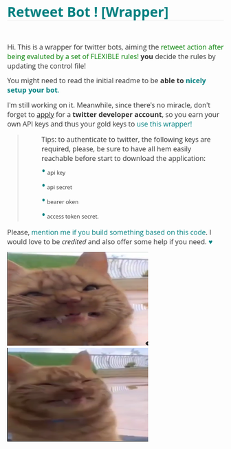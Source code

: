 

<h2 class="md-end-block md-heading" style="box-sizing: border-box; break-after: avoid-page; break-inside: avoid; orphans: 4; font-size: 2.25em; margin-top: 1rem; margin-bottom: 1rem; position: relative; font-weight: bold; line-height: 1.2; cursor: text; border-bottom: 1px solid #eeeeee; white-space: pre-wrap; color: #333333; font-family: 'Open Sans', 'Clear Sans', 'Helvetica Neue', Helvetica, Arial, sans-serif; font-style: normal; font-variant-ligatures: normal; font-variant-caps: normal; letter-spacing: normal; text-align: start; text-indent: 0px; text-transform: none; widows: 2; word-spacing: 0px; -webkit-text-stroke-width: 0px; text-decoration-style: initial; text-decoration-color: initial;"><span class="md-pair-s md-expand" style="box-sizing: border-box; color: #008080;"><span class="md-plain" style="box-sizing: border-box;">Retweet Bot ! [Wrapper]</span></span></h2>
<p class="md-end-block md-p" style="box-sizing: border-box; line-height: inherit; orphans: 4; margin: 0.8em 0px; white-space: pre-wrap; position: relative; color: #333333; font-family: 'Open Sans', 'Clear Sans', 'Helvetica Neue', Helvetica, Arial, sans-serif; font-size: 16px; font-style: normal; font-variant-ligatures: normal; font-variant-caps: normal; font-weight: 400; letter-spacing: normal; text-align: start; text-indent: 0px; text-transform: none; widows: 2; word-spacing: 0px; -webkit-text-stroke-width: 0px; text-decoration-style: initial; text-decoration-color: initial;">&nbsp;</p>
<p class="md-end-block md-p" style="box-sizing: border-box; line-height: inherit; orphans: 4; margin: 0.8em 0px; white-space: pre-wrap; position: relative; color: #333333; font-family: 'Open Sans', 'Clear Sans', 'Helvetica Neue', Helvetica, Arial, sans-serif; font-size: 16px; font-style: normal; font-variant-ligatures: normal; font-variant-caps: normal; font-weight: 400; letter-spacing: normal; text-align: start; text-indent: 0px; text-transform: none; widows: 2; word-spacing: 0px; -webkit-text-stroke-width: 0px; text-decoration-style: initial; text-decoration-color: initial;"><span class="md-plain" style="box-sizing: border-box;">Hi. This is a wrapper for twitter bots, aiming the <span style="color: #008000;">retweet action after being evaluted by a set of FLEXIBLE rules! </span></span><span class="md-pair-s " style="box-sizing: border-box;"><strong style="box-sizing: border-box;"><span class="md-plain" style="box-sizing: border-box;">you</span></strong></span><span class="md-plain" style="box-sizing: border-box;"> decide the rules by updating the control file! </span></p>
<p class="md-end-block md-p" style="box-sizing: border-box; line-height: inherit; margin: 0.8em 0px; white-space: pre-wrap; position: relative; color: #333333; font-family: 'Open Sans', 'Clear Sans', 'Helvetica Neue', Helvetica, Arial, sans-serif; font-size: 16px; font-style: normal; font-variant-ligatures: normal; font-variant-caps: normal; font-weight: 400; letter-spacing: normal; text-align: start; text-indent: 0px; text-transform: none; word-spacing: 0px; -webkit-text-stroke-width: 0px;"><span class="md-plain" style="box-sizing: border-box;">You might need to read the initial readme to be </span><span class="md-pair-s" style="box-sizing: border-box;"><strong style="box-sizing: border-box;"><span class="md-plain" style="box-sizing: border-box;">able to <span style="color: #008080;">nicely setup your bot</span></span></strong></span><span class="md-plain" style="box-sizing: border-box; color: #008080;">.</span></p>
<p class="md-end-block md-p md-focus" style="box-sizing: border-box; line-height: inherit; orphans: 4; margin: 0.8em 0px; white-space: pre-wrap; position: relative; color: #333333; font-family: 'Open Sans', 'Clear Sans', 'Helvetica Neue', Helvetica, Arial, sans-serif; font-size: 16px; font-style: normal; font-variant-ligatures: normal; font-variant-caps: normal; font-weight: 400; letter-spacing: normal; text-align: start; text-indent: 0px; text-transform: none; widows: 2; word-spacing: 0px; -webkit-text-stroke-width: 0px; text-decoration-style: initial; text-decoration-color: initial;"><span class="md-plain" style="box-sizing: border-box;">I'm still working on it. Meanwhile, since there's no miracle, don't forget to <a href="https://developer.twitter.com/en/apply-for-access">apply</a> for a </span><span class="md-pair-s" style="box-sizing: border-box;"><strong style="box-sizing: border-box;"><span class="md-plain" style="box-sizing: border-box;">twitter developer account</span></strong></span><span class="md-plain md-expand" style="box-sizing: border-box;">, so you earn your own API keys and thus your gold keys to <span style="color: #008080;">use this wrapper! </span></span></p>
<blockquote>
<p class="md-end-block md-p" style="box-sizing: border-box; line-height: inherit; margin: 0.8em 0px; white-space: pre-wrap; position: relative; color: #333333; font-family: 'Open Sans', 'Clear Sans', 'Helvetica Neue', Helvetica, Arial, sans-serif; font-size: 16px; font-style: normal; font-variant-ligatures: normal; font-variant-caps: normal; font-weight: 400; letter-spacing: normal; text-align: left; text-indent: 0px; text-transform: none; word-spacing: 0px; -webkit-text-stroke-width: 0px; padding-left: 40px;"><span class="md-plain" style="box-sizing: border-box;">Tips: to authenticate to twitter, the following keys are required, please, be sure to have all hem easily reachable before start to download the application: <br /></span><span style="color: #008080; font-size: 25px;">&bull;</span> <span class="md-plain" style="box-sizing: border-box; font-size: 13px;">api key<br /><span style="color: #008080; font-size: 25px;">&bull;</span> api secret<br /><span style="color: #008080; font-size: 25px;">&bull;</span> bearer oken<br /><span style="color: #008080; font-size: 25px;">&bull;</span> access token secret.</span></p>
</blockquote>
<p class="md-end-block md-p" style="box-sizing: border-box; line-height: inherit; margin: 0.8em 0px; white-space: pre-wrap; position: relative; color: #333333; font-family: 'Open Sans', 'Clear Sans', 'Helvetica Neue', Helvetica, Arial, sans-serif; font-size: 16px; font-style: normal; font-variant-ligatures: normal; font-variant-caps: normal; font-weight: 400; letter-spacing: normal; text-align: start; text-indent: 0px; text-transform: none; word-spacing: 0px; -webkit-text-stroke-width: 0px;">Please, <span style="color: #008080;">mention me if you build something based on this code</span>. I would love to be <em>credited</em> and also offer some help if you need. <span style="color: #008080;">&hearts; </span></p>
<p class="md-end-block md-p" style="box-sizing: border-box; line-height: inherit; orphans: 4; margin: 0.8em 0px; white-space: pre-wrap; position: relative; color: #333333; font-family: 'Open Sans', 'Clear Sans', 'Helvetica Neue', Helvetica, Arial, sans-serif; font-size: 16px; font-style: normal; font-variant-ligatures: normal; font-variant-caps: normal; font-weight: 400; letter-spacing: normal; text-align: start; text-indent: 0px; text-transform: none; widows: 2; word-spacing: 0px; -webkit-text-stroke-width: 0px; text-decoration-style: initial; text-decoration-color: initial;"><span class="md-plain" style="box-sizing: border-box; font-size: 13px;"><img src="/img/image-20210102184151423.png" alt="" width="328" height="218" /></span><span class="md-plain" style="box-sizing: border-box; font-size: 13px;"><img src="/img/image-20210102184337439.png" alt="" width="328" height="218" /></span></p>
<p class="md-end-block md-p" style="box-sizing: border-box; line-height: inherit; orphans: 4; margin: 0.8em 0px; white-space: pre-wrap; position: relative; color: #333333; font-family: 'Open Sans', 'Clear Sans', 'Helvetica Neue', Helvetica, Arial, sans-serif; font-size: 16px; font-style: normal; font-variant-ligatures: normal; font-variant-caps: normal; font-weight: 400; letter-spacing: normal; text-align: start; text-indent: 0px; text-transform: none; widows: 2; word-spacing: 0px; -webkit-text-stroke-width: 0px; text-decoration-style: initial; text-decoration-color: initial;">&nbsp;</p>










